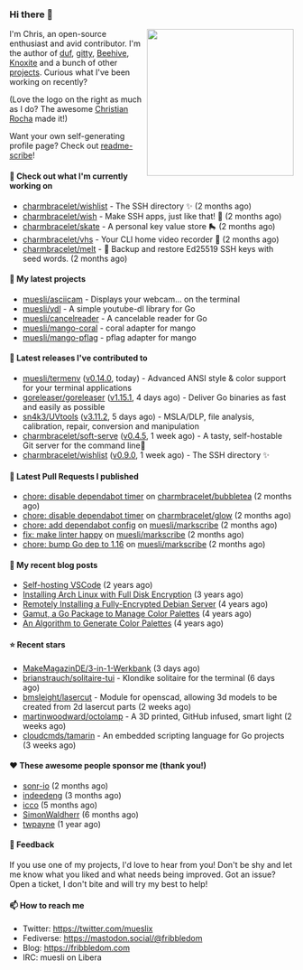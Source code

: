 ### Hi there 👋

<img align="right" src="https://raw.githubusercontent.com/muesli/muesli/master/assets/termenv.png" width="260">

I'm Chris, an open-source enthusiast and avid contributor. I'm the author of [duf](https://github.com/muesli/duf),
[gitty](https://github.com/muesli/gitty), [Beehive](https://github.com/muesli/beehive), [Knoxite](https://github.com/knoxite/knoxite)
 and a bunch of other [projects](https://fribbledom.com/projects/). Curious what I've been working on recently?

(Love the logo on the right as much as I do? The awesome [Christian Rocha](https://github.com/meowgorithm/) made it!)

Want your own self-generating profile page? Check out [readme-scribe](https://github.com/muesli/readme-scribe)!

#### 👷 Check out what I'm currently working on

- [charmbracelet/wishlist](https://github.com/charmbracelet/wishlist) - The SSH directory ✨ (2 months ago)
- [charmbracelet/wish](https://github.com/charmbracelet/wish) - Make SSH apps, just like that! 💫 (2 months ago)
- [charmbracelet/skate](https://github.com/charmbracelet/skate) - A personal key value store 🛼 (2 months ago)
- [charmbracelet/vhs](https://github.com/charmbracelet/vhs) - Your CLI home video recorder 📼 (2 months ago)
- [charmbracelet/melt](https://github.com/charmbracelet/melt) - 🧊 Backup and restore Ed25519 SSH keys with seed words. (2 months ago)

#### 🌱 My latest projects

- [muesli/asciicam](https://github.com/muesli/asciicam) - Displays your webcam... on the terminal
- [muesli/ydl](https://github.com/muesli/ydl) - A simple youtube-dl library for Go
- [muesli/cancelreader](https://github.com/muesli/cancelreader) - A cancelable reader for Go
- [muesli/mango-coral](https://github.com/muesli/mango-coral) - coral adapter for mango
- [muesli/mango-pflag](https://github.com/muesli/mango-pflag) - pflag adapter for mango

#### 🔭 Latest releases I've contributed to

- [muesli/termenv](https://github.com/muesli/termenv) ([v0.14.0](https://github.com/muesli/termenv/releases/tag/v0.14.0), today) - Advanced ANSI style &amp; color support for your terminal applications
- [goreleaser/goreleaser](https://github.com/goreleaser/goreleaser) ([v1.15.1](https://github.com/goreleaser/goreleaser/releases/tag/v1.15.1), 4 days ago) - Deliver Go binaries as fast and easily as possible
- [sn4k3/UVtools](https://github.com/sn4k3/UVtools) ([v3.11.2](https://github.com/sn4k3/UVtools/releases/tag/v3.11.2), 5 days ago) - MSLA/DLP, file analysis, calibration, repair, conversion and manipulation
- [charmbracelet/soft-serve](https://github.com/charmbracelet/soft-serve) ([v0.4.5](https://github.com/charmbracelet/soft-serve/releases/tag/v0.4.5), 1 week ago) - A tasty, self-hostable Git server for the command line🍦
- [charmbracelet/wishlist](https://github.com/charmbracelet/wishlist) ([v0.9.0](https://github.com/charmbracelet/wishlist/releases/tag/v0.9.0), 1 week ago) - The SSH directory ✨

#### 🔨 Latest Pull Requests I published

- [chore: disable dependabot timer](https://github.com/charmbracelet/bubbletea/pull/608) on [charmbracelet/bubbletea](https://github.com/charmbracelet/bubbletea) (2 months ago)
- [chore: disable dependabot timer](https://github.com/charmbracelet/glow/pull/419) on [charmbracelet/glow](https://github.com/charmbracelet/glow) (2 months ago)
- [chore: add dependabot config](https://github.com/muesli/markscribe/pull/55) on [muesli/markscribe](https://github.com/muesli/markscribe) (2 months ago)
- [fix: make linter happy](https://github.com/muesli/markscribe/pull/54) on [muesli/markscribe](https://github.com/muesli/markscribe) (2 months ago)
- [chore: bump Go dep to 1.16](https://github.com/muesli/markscribe/pull/53) on [muesli/markscribe](https://github.com/muesli/markscribe) (2 months ago)

#### 📜 My recent blog posts

- [Self-hosting VSCode](https://fribbledom.com/posts/selfhosting-vscode/) (2 years ago)
- [Installing Arch Linux with Full Disk Encryption](https://fribbledom.com/posts/encrypted-arch-install/) (3 years ago)
- [Remotely Installing a Fully-Encrypted Debian Server](https://fribbledom.com/posts/encrypted-remote-debian-install/) (4 years ago)
- [Gamut, a Go Package to Manage Color Palettes](https://fribbledom.com/posts/gamut-package-to-handle-color-palettes/) (4 years ago)
- [An Algorithm to Generate Color Palettes](https://fribbledom.com/posts/an-algorithm-to-generate-color-palettes/) (4 years ago)

#### ⭐ Recent stars

- [MakeMagazinDE/3-in-1-Werkbank](https://github.com/MakeMagazinDE/3-in-1-Werkbank) (3 days ago)
- [brianstrauch/solitaire-tui](https://github.com/brianstrauch/solitaire-tui) - Klondike solitaire for the terminal (6 days ago)
- [bmsleight/lasercut](https://github.com/bmsleight/lasercut) - Module for openscad, allowing 3d models to be created from 2d lasercut parts (2 weeks ago)
- [martinwoodward/octolamp](https://github.com/martinwoodward/octolamp) - A 3D printed, GitHub infused, smart light (2 weeks ago)
- [cloudcmds/tamarin](https://github.com/cloudcmds/tamarin) - An embedded scripting language for Go projects (3 weeks ago)

#### ❤️ These awesome people sponsor me (thank you!)

- [sonr-io](https://github.com/sonr-io) (2 months ago)
- [indeedeng](https://github.com/indeedeng) (3 months ago)
- [icco](https://github.com/icco) (5 months ago)
- [SimonWaldherr](https://github.com/SimonWaldherr) (6 months ago)
- [twpayne](https://github.com/twpayne) (1 year ago)

#### 💬 Feedback

If you use one of my projects, I'd love to hear from you! Don't be shy and let me know what you liked
and what needs being improved. Got an issue? Open a ticket, I don't bite and will try my best to help!

#### 📫 How to reach me

- Twitter: https://twitter.com/mueslix
- Fediverse: https://mastodon.social/@fribbledom
- Blog: https://fribbledom.com
- IRC: muesli on Libera
